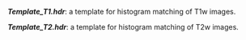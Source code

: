 ***Template_T1.hdr***: a template for histogram matching of T1w images.

***Template_T2.hdr***: a template for histogram matching of T2w images.

